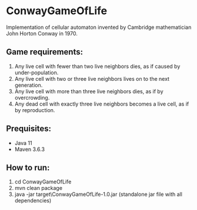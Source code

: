# ConwayGameOfLife
   Implementation of cellular automaton invented by Cambridge mathematician John Horton Conway in 1970.
## Game requirements:
   1. Any live cell with fewer than two live neighbors dies, as if caused by under-population.
   2. Any live cell with two or three live neighbors lives on to the next generation.
   3. Any live cell with more than three live neighbors dies, as if by overcrowding.
   4. Any dead cell with exactly three live neighbors becomes a live cell, as if by reproduction.
## Prequisites:
 - Java 11
 - Maven 3.6.3
## How to run:
1. cd ConwayGameOfLife
2. mvn clean package
3. java -jar target\ConwayGameOfLife-1.0.jar 
  (standalone jar file with all dependencies)
